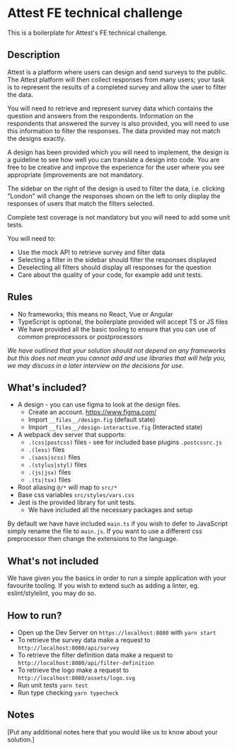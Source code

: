 # Attest FE technical challenge

This is a boilerplate for Attest's FE technical challenge.

## Description

Attest is a platform where users can design and send surveys to the public. The Attest platform will then collect responses from many users; your task is to represent the results of a completed survey and allow the user to filter the data.

You will need to retrieve and represent survey data which contains the question and answers from the respondents. Information on the respondents that answered the survey is also provided, you will need to use this information to filter the responses. The data provided may not match the designs exactly.

A design has been provided which you will need to implement, the design is a guideline to see how well you can translate a design into code. You are free to be creative and improve the experience for the user where you see appropriate (improvements are not mandatory.

The sidebar on the right of the design is used to filter the data, i.e. clicking "London" will change the responses shown on the left to only display the responses of users that match the filters selected.

Complete test coverage is not mandatory but you will need to add some unit tests.

You will need to:

- Use the mock API to retrieve survey and filter data
- Selecting a filter in the sidebar should filter the responses displayed
- Deselecting all filters should display all responses for the question
- Care about the quality of your code, for example add unit tests.

## Rules

- No frameworks; this means no React, Vue or Angular
- TypeScript is optional, the boilerplate provided will accept TS or JS files
- We have provided all the basic tooling to ensure that you can use of common preprocessors or postprocessors

_We have outlined that your solution should not depend on any frameworks but this does not mean you cannot add and use libraries that will help you, we may discuss in a later interview on the decisions for use._

## What's included?

- A design - you can use figma to look at the design files.
  - Create an account. https://www.figma.com/
  - Import `__files__/design.fig` (default state)
  - Import `__files__/design-interactive.fig` (Interacted state)
- A webpack dev server that supports:
  - `.(css|postcss)` files - see for included base plugins `.postcssrc.js`
  - `.(less)` files
  - `.(sass|scss)` files
  - `.(stylus|styl)` files
  - `.(js|jsx)` files
  - `.(ts|tsx)` files
- Root aliasing `@/*` will map to `src/*`
- Base css variables `src/styles/vars.css`
- Jest is the provided library for unit tests.
  - We have included all the necessary packages and setup

By default we have have included `main.ts` if you wish to defer to JavaScript simply rename the file to `main.js`. If you want to use a different css preprocessor then change the extensions to the language.

## What's not included

We have given you the basics in order to run a simple application with your favourite tooling. If you wish to extend such as adding a linter, eg. eslint/stylelint, you may do so.

## How to run?

- Open up the Dev Server on `https://localhost:8080` with `yarn start`
- To retrieve the survey data make a request to `http://localhost:8080/api/survey`
- To retrieve the filter definition data make a request to `http://localhost:8080/api/filter-definition`
- To retrieve the logo make a request to `http://localhost:8080/assets/logo.svg`
- Run unit tests `yarn test`
- Run type checking `yarn typecheck`

## Notes

[Put any additional notes here that you would like us to know about your solution.]
